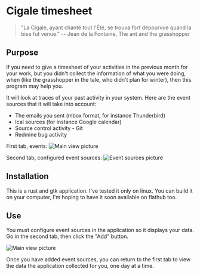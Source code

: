 # Cigale timesheet

> "La Cigale, ayant chanté tout l'Été, se trouva fort dépourvue quand la bise fut venue."
> -- Jean de la Fontaine, The ant and the grasshopper

## Purpose

If you need to give a timesheet of your activities in the previous month for
your work, but you didn't collect
the information of what you were doing, when (like the grasshopper in the tale, who didn't plan for winter), then this program may help you.

It will look at traces of your past activity in your system. Here are the event sources that it will take into account:

- The emails you sent (mbox format, for instance Thunderbird)
- Ical sources (for instance Google calendar)
- Source control activity - Git
- Redmine bug activity

First tab, events:
![Main view picture](https://raw.githubusercontent.com/wiki/emmanueltouzery/cigale/cigale-main.png)

Second tab, configured event sources:
![Event sources picture](https://raw.githubusercontent.com/wiki/emmanueltouzery/cigale/cigale-event-sources.png)

## Installation

This is a rust and gtk application. I've tested it only on linux. You can build it on your computer, I'm hoping to
have it soon available on flathub too.

## Use

You must configure event sources in the application so it displays your data.
Go in the second tab, then click the "Add" button.

![Main view picture](https://raw.githubusercontent.com/wiki/emmanueltouzery/cigale/first_run.png)

Once you have added event sources, you can return to the first tab to view the
data the application collected for you, one day at a time.
